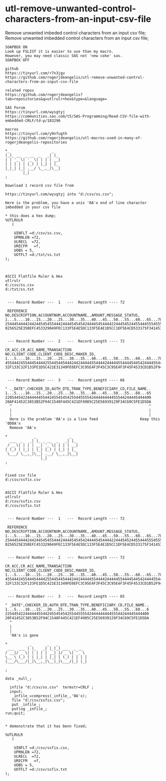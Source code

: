 # utl-remove-unwanted-control-characters-from-an-input-csv-file
Remove unwanted imbeded control characters from an input csv file;
    Remove unwanted imbedded control characters from an input csv file;

    SOAPBOX ON
    Look up FSLIST it is easier to use than my macro.
    However, you may need classic SAS not 'new coke' sas.
    SOAPBOX OFF

    github
    https://tinyurl.com/r7n3jgv
    https://github.com/rogerjdeangelis/utl-remove-unwanted-control-characters-from-an-input-csv-file

    related repos
    https://github.com/rogerjdeangelis?tab=repositories&q=utlrulr+hex&type=&language=

    SAS Forum
    https://tinyurl.com/wysgtyj
    https://communities.sas.com/t5/SAS-Programming/Read-CSV-file-with-embedded-CRLF/td-p/183296

    macros
    https://tinyurl.com/y9nfugth
    https://github.com/rogerjdeangelis/utl-macros-used-in-many-of-rogerjdeangelis-repositories

    *_                   _
    (_)_ __  _ __  _   _| |_
    | | '_ \| '_ \| | | | __|
    | | | | | |_) | |_| | |_
    |_|_| |_| .__/ \__,_|\__|
            |_|
    ;

    Download 1 record csv file from

    https://tinyurl.com/wysgtyj into "d:/csv/ss.csv";

    Here is the problem, you have a unix '0A'x end of line character imbedded in your csv file

    * this does a hex dump;
    %UTLRULR
       (

        UINFLT =d:/csv/ss.csv,
        UPRNLEN =72,
        ULRECL  =72,
        URECFM   =f,
        UOBS = 5,
        UOTFLT =d:/txt/ss.txt
    );



    ASCII Flatfile Ruler & Hex
    utlrulr
    d:/csv/ss.csv
    d:/txt/ss.txt


     --- Record Number ---  1   ---  Record Length ---- 72

     REFERENCE NO,DESCRIPTION,ACCOUNTNUM,ACCOUNTNAME,,AMOUNT,MESSAGE_STATUS,
    1...5....10...15...20...25...30...35...40...45...50...55...60...65...70.
    254445444424424454545544424444545454244445454444224445452445544455545552
    0256525E350EFC453329049FEC133F5E4E5DC133F5E4E1D5CC1DF5E4CD533175F341453C


     --- Record Number ---  2   ---  Record Length ---- 72

    CR_ACC,CR_ACC_NAME,TRANSACTION NO,CLIENT_CODE,CLIENT_CODE_DESC,MAKER_ID,
    1...5....10...15...20...25...30...35...40...45...50...55...60...65...70.
    455444245544454444255445445444244244444554444244444554444544542444455442
    32F133C32F133FE1D5C421E31349FE0EFC3C95E4F3F45C3C95E4F3F45F4533CD1B52F94C


     --- Record Number ---  3   ---  Record Length ---- 66

    " ._DATE",CHECKER_ID,AUTH_DTE,TRAN_TYPE,BENEFICIARY_CD,FILE_NAME..
    1...5....10...15...20...25...30...35...40...45...50...55...60...65
    220544542244444455442455454542554455554244444444455544244445444400
    20AF41452C3853B52F94C1548F445C421EF4905C25E56939129F34C69C5FE1D5DA
      ^                                                              ^
      |                                                              |
      |                                                              |
      Here is the problem '0A'x is a line feed                   Keep this '0D0A'x
      Remove '0A'x

    *            _               _
      ___  _   _| |_ _ __  _   _| |_
     / _ \| | | | __| '_ \| | | | __|
    | (_) | |_| | |_| |_) | |_| | |_
     \___/ \__,_|\__| .__/ \__,_|\__|
                    |_|
    ;


    Fixed csv file
    d:/csv/ssfix.csv


    ASCII Flatfile Ruler & Hex
    utlrulr
    d:/csv/ssfix.csv
    d:/csv/ssfix.txt


     --- Record Number ---  1   ---  Record Length ---- 72

     REFERENCE NO,DESCRIPTION,ACCOUNTNUM,ACCOUNTNAME,,AMOUNT,MESSAGE_STATUS,
    1...5....10...15...20...25...30...35...40...45...50...55...60...65...70.
    254445444424424454545544424444545454244445454444224445452445544455545552
    0256525E350EFC453329049FEC133F5E4E5DC133F5E4E1D5CC1DF5E4CD533175F341453C


     --- Record Number ---  2   ---  Record Length ---- 72

    CR_ACC,CR_ACC_NAME,TRANSACTION NO,CLIENT_CODE,CLIENT_CODE_DESC,MAKER_ID,
    1...5....10...15...20...25...30...35...40...45...50...55...60...65...70.
    455444245544454444255445445444244244444554444244444554444544542444455442
    32F133C32F133FE1D5C421E31349FE0EFC3C95E4F3F45C3C95E4F3F45F4533CD1B52F94C


     --- Record Number ---  3   ---  Record Length ---- 65

    " _DATE",CHECKER_ID,AUTH_DTE,TRAN_TYPE,BENEFICIARY_CD,FILE_NAME..
    1...5....10...15...20...25...30...35...40...45...50...55...60...6
    22544542244444455442455454542554455554244444444455544244445444400
    20F41452C3853B52F94C1548F445C421EF4905C25E56939129F34C69C5FE1D5DA
      ^
      |
      |
      '0A'x is gone

    *          _       _   _
     ___  ___ | |_   _| |_(_) ___  _ __
    / __|/ _ \| | | | | __| |/ _ \| '_ \
    \__ \ (_) | | |_| | |_| | (_) | | | |
    |___/\___/|_|\__,_|\__|_|\___/|_| |_|

    ;

    data _null_;

      infile "d:/csv/ss.csv"  termstr=CRLF ;
      input;
       _infile_=compress(_infile_,'0A'x);
       file "d:/csv/ssfix.csv";
       put _infile_;
       putlog _infile_;
    run;quit;


    * demonstrate that it has benn fixed;

    %UTLRULR
       (

        UINFLT =d:/csv/ssfix.csv,
        UPRNLEN =72,
        ULRECL  =72,
        URECFM   =f,
        UOBS = 5,
        UOTFLT =d:/csv/ssfix.txt
    );




